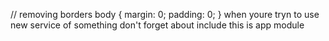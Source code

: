// removing borders
body {
 margin: 0;
 padding: 0;
}
when youre tryn to use new service of something don't forget about include this is app module
